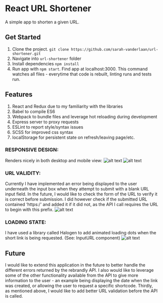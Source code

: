 # React URL Shortener
A simple app to shorten a given URL.

## Get Started

1) Clone the project. `git clone https://github.com/sarah-vanderlaan/url-shortener.git`
2) Navigate into `url-shortener` folder
2) Install dependencies `npm install`
3) Run app with `npm start`.  Find app at localhost:3000. This command watches all files - everytime that code is rebuilt, linting runs and tests run.

## Features

1) React and Redux due to my familiarity with the libraries
2) Babel to compile ES6
3) Webpack to bundle files and leverage hot reloading during development
4) Express server to proxy requests
5) ESLint to report style/syntax issues
6) SCSS for improved css syntax
7) localStorage for persistent state on refresh/leaving page/etc.

### RESPONSIVE DESIGN:
Renders nicely in both desktop and mobile view:
![alt text](https://raw.githubusercontent.com/sarah-vanderlaan/url-shortener/master/resources/mobile.png)
![alt text](https://raw.githubusercontent.com/sarah-vanderlaan/url-shortener/master/resources/desktop.png)

### URL VALIDITY:
Currently I have implemented an error being displayed to the user underneath the input box when they attempt to submit with a blank URL input field. In the future, I would like to check the form of the URL to verify it is correct before submission.  I did however check if the submitted URL contained ‘https:/' and added it if it did not, as the API I call requires the URL to begin with this prefix.
![alt text](https://raw.githubusercontent.com/sarah-vanderlaan/url-shortener/master/resources/invalidURL.png)

### LOADING STATE:
I have used a library called Halogen to add animated loading dots when the short link is being requested.  (See: InputURL component)
![alt text](https://raw.githubusercontent.com/sarah-vanderlaan/url-shortener/master/resources/loading.png)

## Future

I would like to extend this application in the future to better handle the different errors returned by the rebrandly API.  I also would like to leverage some of the other functionality available from the API to give more information to the user - an example being displaying the date when the link was created, or allowing the user to request a specific shortcode. Thirdly, as mentioned above, I would like to add better URL validation before the API is called. 
